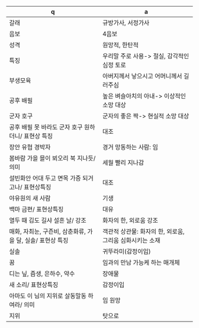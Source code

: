  q  | a
--- | ---
갈래	| 규방가사, 서정가사
음보	| 4음보
성격	| 원망적, 한탄적
특징	| 우리말 주로 사용-> 절실, 감각적인 심정 토로
부생모육	| 아버지께서 낳으시고 어머니께서 길러주심
공후 배필	| 높은 벼슬아치의 아내-> 이상적인 소망 대상
군자 호구	| 군자의 좋은 짝-> 현실적 소망 대상
공후 배필 못 바라도 군자 호구 원하더니/ 표현상 특징	| 대조
장안 유협 경박자	| 경거 망동하는 사람: 임
봄바람 가을 믈이 뵈오리 북 지나듯/ 의미	| 세월 빨리 지나감
설빈화안 어대 두고 면목 가증 되거고나/ 표현상특징	| 대조
야유원의 새 사람	| 기생
백마 금편/ 표현상특징	| 대유
열두 때 김도 길샤 설흔 날/ 강조	| 화자의 한, 외로움 강조
매화, 자최눈, 구즌비, 삼춘화류, 가을 달, 실솔/ 표현상 특징	| 객관적 상관물: 화자의 한, 외로움, 그리움 심화시키는 소재
실솔	| 귀뚜라미(감정이입)
꿈	| 임과의 만남 가능케 하는 매개체
디는 닢, 즘생, 은하수, 약수	| 장애물
새 소리/ 표현상특징	| 감정이입
아마도 이 님의 지위로 살동말동 하여라/ 의미	| 임 원망
지위	| 탓으로
